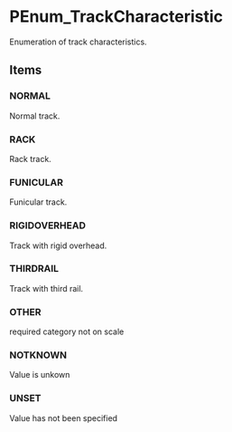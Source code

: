 # PEnum_TrackCharacteristic

Enumeration of track characteristics.
<!-- end of short definition -->

## Items

### NORMAL
Normal track.

### RACK
Rack track.

### FUNICULAR
Funicular track.

### RIGIDOVERHEAD
Track with rigid overhead.

### THIRDRAIL
Track with third rail.

### OTHER
required category not on scale

### NOTKNOWN
Value is unkown

### UNSET
Value has not been specified

